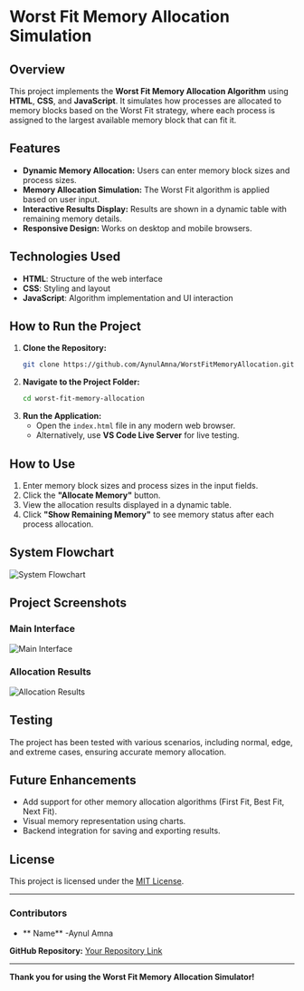 # Worst Fit Memory Allocation Simulation

## Overview
This project implements the **Worst Fit Memory Allocation Algorithm** using **HTML**, **CSS**, and **JavaScript**. It simulates how processes are allocated to memory blocks based on the Worst Fit strategy, where each process is assigned to the largest available memory block that can fit it.

## Features
- **Dynamic Memory Allocation:** Users can enter memory block sizes and process sizes.
- **Memory Allocation Simulation:** The Worst Fit algorithm is applied based on user input.
- **Interactive Results Display:** Results are shown in a dynamic table with remaining memory details.
- **Responsive Design:** Works on desktop and mobile browsers.

## Technologies Used
- **HTML**: Structure of the web interface
- **CSS**: Styling and layout
- **JavaScript**: Algorithm implementation and UI interaction

## How to Run the Project
1. **Clone the Repository:**
   ```bash
   git clone https://github.com/AynulAmna/WorstFitMemoryAllocation.git
   ```
2. **Navigate to the Project Folder:**
   ```bash
   cd worst-fit-memory-allocation
   ```
3. **Run the Application:**
   - Open the `index.html` file in any modern web browser.
   - Alternatively, use **VS Code Live Server** for live testing.

## How to Use
1. Enter memory block sizes and process sizes in the input fields.
2. Click the **"Allocate Memory"** button.
3. View the allocation results displayed in a dynamic table.
4. Click **"Show Remaining Memory"** to see memory status after each process allocation.

## System Flowchart
![System Flowchart](path-to-your-flowchart-image)

## Project Screenshots
### Main Interface
![Main Interface](path-to-interface-screenshot)

### Allocation Results
![Allocation Results](path-to-results-screenshot)

## Testing
The project has been tested with various scenarios, including normal, edge, and extreme cases, ensuring accurate memory allocation.

## Future Enhancements
- Add support for other memory allocation algorithms (First Fit, Best Fit, Next Fit).
- Visual memory representation using charts.
- Backend integration for saving and exporting results.

## License
This project is licensed under the [MIT License](LICENSE).

---
### Contributors
- ** Name** -Aynul Amna

**GitHub Repository:** [Your Repository Link](https://github.com/AynulAmna/WorstFitMemoryAllocation.git)

---
**Thank you for using the Worst Fit Memory Allocation Simulator!**
 
